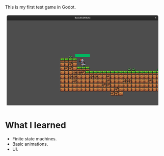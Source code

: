 This is my first test game in Godot.

![](./screenshot.png)

# What I learned

* Finite state machines.
* Basic animations.
* UI.
